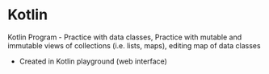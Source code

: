 # Kotlin
Kotlin Program - Practice with data classes, Practice with mutable and immutable views of collections (i.e. lists, maps), editing map of data classes
- Created in Kotlin playground (web interface)
